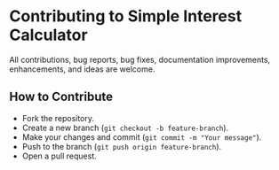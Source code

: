 # Contributing to Simple Interest Calculator

All contributions, bug reports, bug fixes, documentation improvements, enhancements, and ideas are welcome.

## How to Contribute
- Fork the repository.
- Create a new branch (`git checkout -b feature-branch`).
- Make your changes and commit (`git commit -m "Your message"`).
- Push to the branch (`git push origin feature-branch`).
- Open a pull request.
